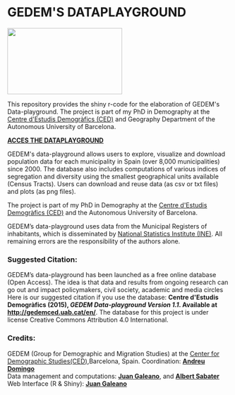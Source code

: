 # GEDEM'S DATAPLAYGROUND

[<img src="http://gedemced.uab.cat/images/logotipCED_nuevo.png" width="260px" height="150px" />](http://ced.uab.es)

This repository provides the shiny r-code for the elaboration of GEDEM's Data-playground. 
The project is part of my PhD in Demography at the [Centre d'Estudis Demogràfics (CED)](http://ceu.uab.es) and Geography Department of the Autonomous University of Barcelona.

[**ACCES THE DATAPLAYGROUND**](https://gedemced.shinyapps.io/DP_CATALONIA/)

GEDEM's data-playground allows users to explore, visualize and download population data for each municipality 
                                  in Spain (over 8,000 municipalities) since 2000. The database also includes computations of various indices 
                                  of segregation and diversity using the smallest geographical units available (Census Tracts).
Users can download and reuse data (as csv or txt files) and plots (as png files). 

The project is part of my PhD in Demography at the [Centre d'Estudis Demogràfics (CED)](http://ceu.uab.es) and the Autonomous University of Barcelona.

 GEDEM’s data-playground uses data from the Municipal Registers of inhabitants, which is disseminated by [National Statistics Institute (INE)](http://www.ine.es/). All remaining errors are the responsibility of the authors alone.
                            
### Suggested Citation: 
GEDEM’s data-playground has been launched as a free online database (Open Access). The idea is that data and results from ongoing 
                                  research can go out and impact policymakers, civil society, academic and media circles
                                  Here is our suggested citation if you use the database: **Centre d'Estudis Demogràfics (2015), *GEDEM Data-playground Version 1.1*. Available at http://gedemced.uab.cat/en/**. The database for this project is under license Creative Commons Attribution 4.0 International.

### Credits:
GEDEM (Group for Demographic and Migration Studies) at the [Center for Demographic Studies(CED)](http://ced.uab.es/),Barcelona, Spain.
Coordination: [**Andreu Domingo**](http://gedemced.uab.cat/documents-cv/cv-andreu-domingo.pdf")    
Data management and computations: [**Juan Galeano**](http://gedemced.uab.cat/documents-cv/cv-juan-galeano1.pdf"), and [**Albert Sabater**](https://www.st-andrews.ac.uk/gsd/people/asc6/")     
Web Interface (R & Shiny): [**Juan Galeano**](http://gedemced.uab.cat/documents-cv/cv-juan-galeano1.pdf")
